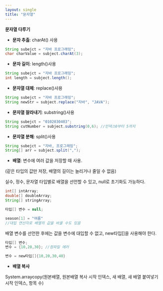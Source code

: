 ```yaml
---
layout: single
title: "문자열"
---
```


**문자열 다루기**

- **문자 추출**: charAt() 사용

```java
String subejct = "자바 프로그래밍";
char charValue = subject.charAt(3);
```

- **문자 길이**: length()사용

```java
String subejct = "자바 프로그래밍";
int length = subject.length();
```

- **문자열 대체**: replace()사용

```java
String subejct = "자바 프로그래밍";
String newStr = subject.replace("자바", "JAVA");
```

- **문자열 잘라내기**: substring()사용

```java
String subejct = "0102030403";
String cutNumber = subject.substring(0,6); //인덱스0부터 5까지
```

- **문자열 분해**: split()사용

```java
String subejct = "자바, 프로그래밍";
String[] arr = subject.split(",");
```

- **배열**: 변수에 여러 값을 저장할 때 사용. 

(같은 타입의 값만 저장, 배열의 길이는 늘리거나 줄일 수 없음)

실수, 정수, 문자열 타입별로 배열을 선언할 수 있고, null로 초기화도 가능하다.

```java
int[] intArray;
double[] doubleArray;
String[] stringArray;

타입[] 변수 = null;

season[1] = "여름"
//대입 연산자로 배열의 값을 바꿀 수도 있음
```

배열 변수를 선언한 후에는 값을 변수에 대입할 수 없고, new타입[]을 사용해야 한다.

```java
타입[] 변수;
변수 = {10,20,30}; //컴파일 에러

변수 = new타입[]{10,20,30,40}
```

- **배열 복사**

System.arraycopy(원본배열, 원본배열 복사 시작 인덱스, 새 배열, 새 배열 붙여넣기 시작 인덱스, 항목 수)


